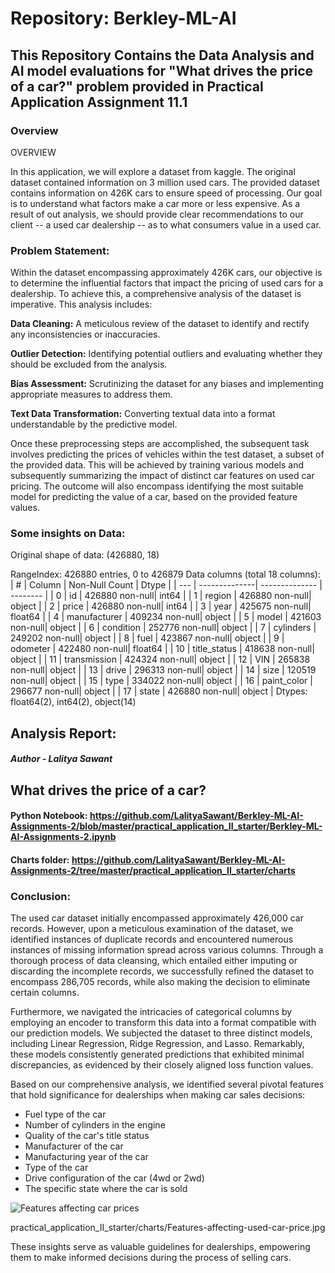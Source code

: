 # Repository: Berkley-ML-AI

## This Repository Contains the Data Analysis and AI model evaluations for "What drives the price of a car?" problem provided in Practical Application Assignment 11.1

### **Overview**
OVERVIEW

In this application, we will explore a dataset from kaggle. The original dataset contained information on 3 million used cars. The provided dataset contains information on 426K cars to ensure speed of processing. Our goal is to understand what factors make a car more or less expensive. As a result of out analysis, we should provide clear recommendations to our client -- a used car dealership -- as to what consumers value in a used car.

### **Problem Statement:**
Within the dataset encompassing approximately 426K cars, our objective is to determine the influential factors that impact the pricing of used cars for a dealership. To achieve this, a comprehensive analysis of the dataset is imperative. This analysis includes:

**Data Cleaning:** A meticulous review of the dataset to identify and rectify any inconsistencies or inaccuracies.

**Outlier Detection:** Identifying potential outliers and evaluating whether they should be excluded from the analysis.

**Bias Assessment:** Scrutinizing the dataset for any biases and implementing appropriate measures to address them.

**Text Data Transformation:** Converting textual data into a format understandable by the predictive model.

Once these preprocessing steps are accomplished, the subsequent task involves predicting the prices of vehicles within the test dataset, a subset of the provided data. This will be achieved by training various models and subsequently summarizing the impact of distinct car features on used car pricing. The outcome will also encompass identifying the most suitable model for predicting the value of a car, based on the provided feature values.

### **Some insights on Data:**
Original shape of data: (426880, 18)

RangeIndex: 426880 entries, 0 to 426879
Data columns (total 18 columns):
| #   | Column        | Non-Null Count | Dtype    |
| --- | --------------| -------------- | -------- |
| 0   | id            | 426880 non-null| int64    |
| 1   | region        | 426880 non-null| object   |
| 2   | price         | 426880 non-null| int64    |
| 3   | year          | 425675 non-null| float64  |
| 4   | manufacturer  | 409234 non-null| object   |
| 5   | model         | 421603 non-null| object   |
| 6   | condition     | 252776 non-null| object   |
| 7   | cylinders     | 249202 non-null| object   |
| 8   | fuel          | 423867 non-null| object   |
| 9   | odometer      | 422480 non-null| float64  |
| 10  | title_status  | 418638 non-null| object   |
| 11  | transmission  | 424324 non-null| object   |
| 12  | VIN           | 265838 non-null| object   |
| 13  | drive         | 296313 non-null| object   |
| 14  | size          | 120519 non-null| object   |
| 15  | type          | 334022 non-null| object   |
| 16  | paint_color   | 296677 non-null| object   |
| 17  | state         | 426880 non-null| object   |
Dtypes: float64(2), int64(2), object(14)




## **Analysis Report:**                         
#####                                                  Author - Lalitya Sawant
## What drives the price of a car?
#### Python Notebook: https://github.com/LalityaSawant/Berkley-ML-AI-Assignments-2/blob/master/practical_application_II_starter/Berkley-ML-AI-Assignments-2.ipynb
#### Charts folder: https://github.com/LalityaSawant/Berkley-ML-AI-Assignments-2/tree/master/practical_application_II_starter/charts

### **Conclusion:**
  The used car dataset initially encompassed approximately 426,000 car records. However, upon a meticulous examination of the dataset, we identified instances of duplicate records and encountered numerous instances of missing information spread across various columns. Through a thorough process of data cleansing, which entailed either imputing or discarding the incomplete records, we successfully refined the dataset to encompass 286,705 records, while also making the decision to eliminate certain columns.

  Furthermore, we navigated the intricacies of categorical columns by employing an encoder to transform this data into a format compatible with our prediction models. We subjected the dataset to three distinct models, including Linear Regression, Ridge Regression, and Lasso. Remarkably, these models consistently generated predictions that exhibited minimal discrepancies, as evidenced by their closely aligned loss function values.

  Based on our comprehensive analysis, we identified several pivotal features that hold significance for dealerships when making car sales decisions:

  * Fuel type of the car
  * Number of cylinders in the engine
  * Quality of the car's title status
  * Manufacturer of the car
  * Manufacturing year of the car
  * Type of the car
  * Drive configuration of the car (4wd or 2wd)
  * The specific state where the car is sold

   ![Features affecting car prices](https://github.com/LalityaSawant/Berkley-ML-AI-Assignments-2/practical_application_II_starter/charts/Features-affecting-used-car-price.jpg)

   practical_application_II_starter/charts/Features-affecting-used-car-price.jpg


  These insights serve as valuable guidelines for dealerships, empowering them to make informed decisions during the process of selling cars.
